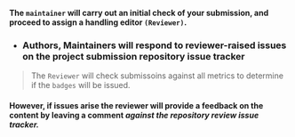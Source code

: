 
**The `maintainer` will carry out an initial check of your submission, and proceed to assign a handling editor `(Reviewer)`.**

- ### Authors, Maintainers will respond to reviewer-raised issues on the project submission repository issue tracker

> The `Reviewer` will check submissoins against all metrics to determine if the `badges` will be issued. 



#### However, if issues arise the reviewer will provide a feedback on the content by leaving a comment *against the repository review issue tracker.*
